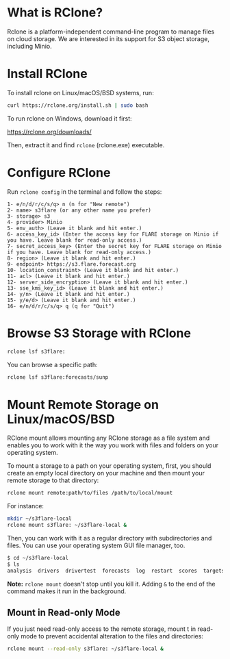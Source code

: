 # What is RClone?

Rclone is a platform-independent command-line program to manage files on cloud storage. We are interested in its support for S3 object storage, including Minio.

# Install RClone

To install rclone on Linux/macOS/BSD systems, run:

```bash
curl https://rclone.org/install.sh | sudo bash
```

To run rclone on Windows, download it first:

https://rclone.org/downloads/

Then, extract it and find `rclone` (rclone.exe) executable.

# Configure RClone

Run `rclone config` in the terminal and follow the steps:

```
1- e/n/d/r/c/s/q> n (n for "New remote")
2- name> s3flare (or any other name you prefer)
3- storage> s3
4- provider> Minio
5- env_auth> (Leave it blank and hit enter.)
6- access_key_id> (Enter the access key for FLARE storage on Minio if you have. Leave blank for read-only access.)
7- secret_access_key> (Enter the secret key for FLARE storage on Minio if you have. Leave blank for read-only access.)
8- region> (Leave it blank and hit enter.)
9- endpoint> https://s3.flare.forecast.org
10- location_constraint> (Leave it blank and hit enter.)
11- acl> (Leave it blank and hit enter.)
12- server_side_encryption> (Leave it blank and hit enter.)
13- sse_kms_key_id> (Leave it blank and hit enter.)
14- y/n> (Leave it blank and hit enter.)
15- y/e/d> (Leave it blank and hit enter.)
16- e/n/d/r/c/s/q> q (q for "Quit")
```

# Browse S3 Storage with RClone

```bash
rclone lsf s3flare: 
```

You can browse a specific path:

```bash
rclone lsf s3flare:forecasts/sunp
```

# Mount Remote Storage on Linux/macOS/BSD

RClone mount allows mounting any RClone storage as a file system and enables you to work with it the way you work with files and folders on your operating system.

To mount a storage to a path on your operating system, first, you should create an empty local directory on your machine and then mount your remote storage to that directory:

```bash
rclone mount remote:path/to/files /path/to/local/mount
```

For instance:

```bash
mkdir ~/s3flare-local
rclone mount s3flare: ~/s3flare-local &
```

Then, you can work with it as a regular directory with subdirectories and files. You can use your operating system GUI file manager, too.

```bash
$ cd ~/s3flare-local
$ ls
analysis  drivers  drivertest  forecasts  log  restart  scores  targets
```

**Note:** `rclone mount` doesn't stop until you kill it. Adding `&` to the end of the command makes it run in the background.

## Mount in Read-only Mode

If you just need read-only access to the remote storage, mount t in read-only mode to prevent accidental alteration to the files and directories:

```bash
rclone mount --read-only s3flare: ~/s3flare-local &
```